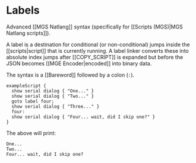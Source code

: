 # Labels

Advanced [[MGS Natlang]] syntax (specifically for [[Scripts (MGS)|MGS Natlang scripts]]).

A label is a destination for conditional (or non-conditional) jumps inside the [[scripts|script]] that is currently running. A label linker converts these into absolute index jumps after [[COPY_SCRIPT]] is expanded but before the JSON becomes [[MGE Encoder|encoded]] into binary data.

The syntax is a [[Bareword]] followed by a colon (`:`).

```mgs
exampleScript {
  show serial dialog { "One..." }
  show serial dialog { "Two..." }
  goto label four;
  show serial dialog { "Three..." }
  four:
  show serial dialog { "Four... wait, did I skip one?" }
}
```

The above will print:

```
One...
Two...
Four... wait, did I skip one?
```
